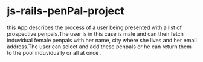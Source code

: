 # js-rails-penPal-project
this App describes the process of a user being presented with a list of prospective penpals.The user is in this case is male and can then fetch induvidual female penpals
with her name, city where she lives and her email address.The user can select and add these penpals or he can return them to the pool induvidually or all at once .
